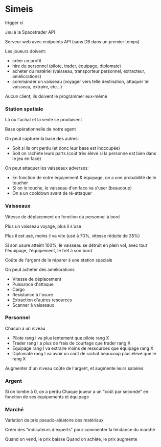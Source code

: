 # Simeis

trigger ci

Jeu à la Spacetrader API

Serveur web avec endpoints API (sans DB dans un premier temps)

Les joueurs doivent:
- créer un profil
- hire du personnel (pilote, trader, équipage, diplomate)
- acheter du matériel (vaisseau, transporteur personnel, extracteur, améliorations)
- commander un vaisseau (voyager vers telle destination, attaquer tel vaisseau, extraire, etc...)

Aucun client, ils doivent le programmer eux-même

### Station spatiale

Là où l'achat et la vente se produisent

Base opérationnelle de notre agent

On peut capturer la base des autres:
- Soit si ils ont perdu (et donc leur base est inoccupée)
- Soit on rachète leurs parts (coût très élevé si la personne est bien dans le jeu en face)

On peut attaquer les vaisseaux adverses:
- En fonction de notre équipement & équipage, on a une probabilité de le toucher
- Si on le touche, le vaisseau d'en face va s'user (beaucoup)
- On a un cooldown avant de ré-attaquer

### Vaisseaux

Vitesse de déplacement en fonction du personnel à bord

Plus un vaisseau voyage, plus il s'use

Plus il est usé, moins il va vite (usé à 70%, vitesse réduite de 35%)

Si son usure atteint 100%, le vaisseau se détruit en plein vol,
avec tout l'équipage, l'équipement, le fret à son bord

Coûte de l'argent de le réparer à une station spaciale

On peut acheter des améliorations
- Vitesse de déplacement
- Puissance d'attaque
- Cargo
- Resistance à l'usure
- Extraction d'autres resources
- Scanner à vaisseaux

### Personnel

Chacun a un niveau
- Pilote rang I va plus lentement que pilote rang X
- Trader rang I a plus de frais de courtage que trader rang X
- Équipage rang I va extraire moins de ressources que équipage rang X
- Diplomate rang I va avoir un coût de rachat beaucoup plus élevé que le rang X

Augmenter d'un niveau coûte de l'argent, et augmente leurs salaires

### Argent

Si on tombe à 0, on a perdu
Chaque joueur a un "coût par seconde" en fonction de ses équipements et équipage

### Marché

Variation de prix pseudo-aléatoire des matériaux

Créer des "indicateurs d'experts" pour commenter la tendance du marché

Quand on vend,   le prix baisse
Quand on achète, le prix augmente
